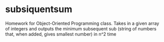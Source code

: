# subsiquentsum
Homework for Object-Oriented Programming class. Takes in a given array of integers and outputs the minimum subsequent sub (string of numbers that, when added, gives smallest number) in n^2 time
